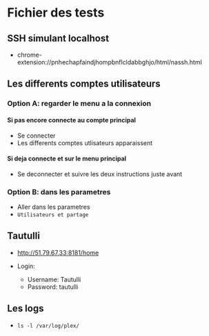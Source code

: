# Fichier des tests

## SSH simulant localhost

* chrome-extension://pnhechapfaindjhompbnflcldabbghjo/html/nassh.html

## Les differents comptes utilisateurs

### Option A: regarder le menu a la connexion 

#### Si pas encore connecte au compte principal

* Se connecter 
* Les differents comptes utlisateurs apparaissent 

#### Si deja connecte et sur le menu principal

* Se deconnecter et suivre les deux instructions juste avant

### Option B: dans les parametres 

* Aller dans les parametres 
* `Utilisateurs et partage`

## Tautulli

- http://51.79.67.33:8181/home

- Login:
  - Username: Tautulli
  - Password: tautulli

## Les logs

- `ls -l /var/log/plex/`
